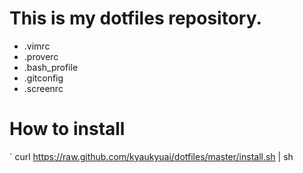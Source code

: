 # This is my dotfiles repository.
* .vimrc
* .proverc
* .bash_profile
* .gitconfig
* .screenrc

# How to install
` curl https://raw.github.com/kyaukyuai/dotfiles/master/install.sh | sh

